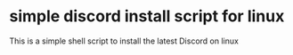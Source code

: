 # simple discord install script for linux
 This is a simple shell script to install the latest Discord on linux

